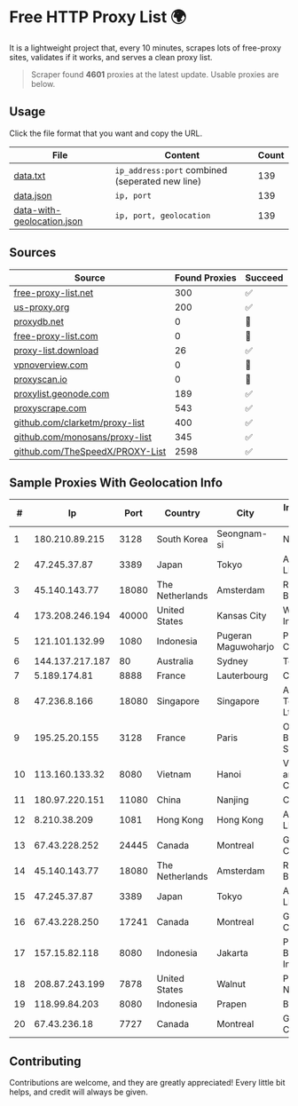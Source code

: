 
# Free HTTP Proxy List 🌍

It is a lightweight project that, every 10 minutes, scrapes lots of free-proxy sites, validates if it works, and serves a clean proxy list.


> Scraper found **4601** proxies at the latest update. Usable proxies are below.

## Usage

Click the file format that you want and copy the URL.


|File|Content|Count|
|----|-------|-----|
|[data.txt](https://raw.githubusercontent.com/themiralay/Proxy-List-World/master/data.txt)|`ip_address:port` combined (seperated new line)|139|
|[data.json](https://raw.githubusercontent.com/themiralay/Proxy-List-World/master/data.json)|`ip, port`|139|
|[data-with-geolocation.json](https://raw.githubusercontent.com/themiralay/Proxy-List-World/master/data-with-geolocation.json)|`ip, port, geolocation`|139|

## Sources

|Source|Found Proxies|Succeed|
|------|-------------|-------|
|[free-proxy-list.net](https://free-proxy-list.net)|300|✅|
|[us-proxy.org](https://www.us-proxy.org)|200|✅|
|[proxydb.net](http://proxydb.net)|0|🚫|
|[free-proxy-list.com](https://free-proxy-list.com/?page=&port=&type%5B%5D=http&type%5B%5D=https&up_time=0&search=Search)|0|🚫|
|[proxy-list.download](https://www.proxy-list.download/HTTP)|26|✅|
|[vpnoverview.com](https://vpnoverview.com/privacy/anonymous-browsing/free-proxy-servers)|0|🚫|
|[proxyscan.io](https://www.proxyscan.io)|0|🚫|
|[proxylist.geonode.com](https://proxylist.geonode.com/api/proxy-list?limit=300&page=1&sort_by=lastChecked&sort_type=desc&protocols=http,https)|189|✅|
|[proxyscrape.com](https://api.proxyscrape.com/v2/?request=displayproxies&protocol=http&timeout=10000&country=all&ssl=all&anonymity=all)|543|✅|
|[github.com/clarketm/proxy-list](https://raw.githubusercontent.com/clarketm/proxy-list/master/proxy-list-raw.txt)|400|✅|
|[github.com/monosans/proxy-list](https://raw.githubusercontent.com/monosans/proxy-list/main/proxies/http.txt)|345|✅|
|[github.com/TheSpeedX/PROXY-List](https://raw.githubusercontent.com/TheSpeedX/PROXY-List/master/http.txt)|2598|✅|


## Sample Proxies With Geolocation Info

|#|Ip|Port|Country|City|Internet Service Provider|
|-|--|----|-------|----|-------------------------|
|1|180.210.89.215|3128|South Korea|Seongnam-si|NHNCLOUD|
|2|47.245.37.87|3389|Japan|Tokyo|Alibaba Cloud LLC|
|3|45.140.143.77|18080|The Netherlands|Amsterdam|RoyaleHosting BV|
|4|173.208.246.194|40000|United States|Kansas City|WholeSale Internet|
|5|121.101.132.99|1080|Indonesia|Pugeran Maguwoharjo|PT SELARAS CITRA TERABIT|
|6|144.137.217.187|80|Australia|Sydney|Telstra Internet|
|7|5.189.174.81|8888|France|Lauterbourg|Contabo GmbH|
|8|47.236.8.166|18080|Singapore|Singapore|Alibaba (US) Technology Co., Ltd.|
|9|195.25.20.155|3128|France|Paris|Orange Business Services|
|10|113.160.133.32|8080|Vietnam|Hanoi|VietNam Post and Telecom Corporation|
|11|180.97.220.151|11080|China|Nanjing|Chinanet|
|12|8.210.38.209|1081|Hong Kong|Hong Kong|Alibaba.com LLC|
|13|67.43.228.252|24445|Canada|Montreal|GloboTech Communications|
|14|45.140.143.77|18080|The Netherlands|Amsterdam|RoyaleHosting BV|
|15|47.245.37.87|3389|Japan|Tokyo|Alibaba Cloud LLC|
|16|67.43.228.250|17241|Canada|Montreal|GloboTech Communications|
|17|157.15.82.118|8080|Indonesia|Jakarta|PT Delapan Broadband Intermedia|
|18|208.87.243.199|7878|United States|Walnut|Psychz Networks|
|19|118.99.84.203|8080|Indonesia|Prapen|BIZNET|
|20|67.43.236.18|7727|Canada|Montreal|GloboTech Communications|



## Contributing

Contributions are welcome, and they are greatly appreciated! Every
little bit helps, and credit will always be given.

